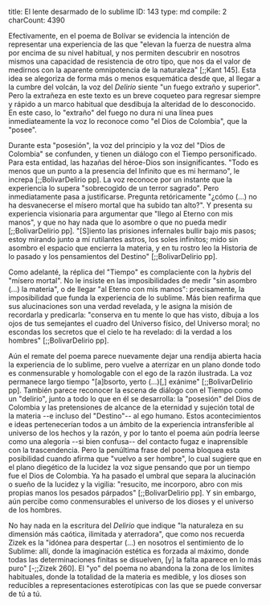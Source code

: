 title:          El lente desarmado de lo sublime
ID:             143
type:           md
compile:        2
charCount:      4390



Efectivamente, en el poema de Bolívar se evidencia la intención de representar una experiencia de las que "elevan la fuerza de nuestra alma por encima de su nivel habitual, y nos permiten descubrir en nosotros mismos una capacidad de resistencia de otro tipo, que nos da el valor de medirnos con la aparente omnipotencia de la naturaleza" [;;Kant 145]. Esta idea se alegoriza de forma más o menos esquemática desde que, al llegar a la cumbre del volcán, la voz del *Delirio* siente "un fuego extraño y superior". Pero la extrañeza en este texto es un breve coqueteo para regresar siempre y rápido a un marco habitual que desdibuja la alteridad de lo desconocido. En este caso, lo "extraño" del fuego no dura ni una línea pues inmediateamente la voz lo reconoce como "el Dios de Colombia", que la "posee". 

Durante esta "posesión", la voz del principio y la voz del "Dios de Colombia" se confunden, y tienen un diálogo con el Tiempo personificado. Para esta entidad, las hazañas del héroe-Dios son insignificantes. "Todo es menos que un punto a la presencia del Infinito que es mi hermano", le increpa [;;BolivarDelirio pp].  La voz reconoce por un instante que la experiencia lo supera "sobrecogido de un terror sagrado". Pero inmediatamente pasa a justificarse. Pregunta retóricamente "¿cómo (...) no ha desvanecerse el mísero mortal que ha subido tan alto?". Y presenta su experiencia visionaria para argumentar que "llego al Eterno con mis manos", y que no hay nada que lo asombre o que no pueda medir [;;BolivarDelirio pp]. "[S]iento las prisiones infernales bullir bajo mis pasos; estoy mirando junto a mí rutilantes astros, los soles infinitos; mido sin asombro el espacio que encierra la materia, y en tu rostro leo la Historia de lo pasado y los pensamientos del Destino" [;;BolivarDelirio pp].

Como adelanté, la réplica del "Tiempo" es complaciente con la *hybris* del "mísero mortal". No le insiste en las imposibilidades de medir "sin asombro (...) la materia", o de llegar "al Eterno con mis manos": precisamente, la imposibilidad que funda la experiencia de lo sublime. Más bien reafirma que sus alucinaciones son una verdad revelada, y le asigna la misión de recordarla y predicarla: "conserva en tu mente lo que has visto, dibuja a los ojos de tus semejantes el cuadro del Universo físico, del Universo moral; no escondas los secretos que el cielo te ha revelado: di la verdad a los hombres"  [;;BolivarDelirio pp]. 

Aún el remate del poema parece nuevamente dejar una rendija abierta hacia la experiencia de lo sublime, pero vuelve a aterrizar en un plano donde todo es conmensurable y homologable con el ego de la razón ilustrada. La voz permanece largo tiempo "[a]bsorto, yerto (...)[,] exánime" [;;BolivarDelirio pp]. También parece reconocer la escena de diálogo con el Tiempo como un "delirio", junto a todo lo que en él se desarrolla: la "posesión" del Dios de Colombia y las pretensiones de alcance de la eternidad y sujeción total de la materia --e incluso del "Destino"-- al ego humano. Estos acontecimientos e ideas pertenecerían todos a un ámbito de la experiencia intransferible al universo de los hechos y la razón, y por lo tanto el poema aún podría leerse como una alegoría --si bien confusa-- del contacto fugaz e inaprensible con la trascendencia. Pero la penúltima frase del poema bloquea esta posibilidad cuando afirma que "vuelvo a ser hombre", lo cual sugiere que en el plano diegético de la lucidez la voz sigue pensando que por un tiempo fue el Dios de Colombia. Ya ha pasado el umbral que separa la alucinación o sueño de la lucidez y la vigilia: "resucito, me incorporo, abro con mis propias manos los pesados párpados" [;;BolivarDelirio pp]. Y sin embargo, aún percibe como conmensurables el universo de los dioses y el universo de los hombres. 

No hay nada en la escritura del *Delirio* que indique "la naturaleza en su dimensión más caótica, ilimitada y aterradora", que como nos recuerda Zizek es la "idónea para despertar (...) en nosotros el sentimiento de lo Sublime: allí, donde la imaginación estética es forzada al máximo, donde todas las determinaciones finitas se disuelven, [y] la falta aparece en lo más puro" [-;;Zizek 260]. El "yo" del poema no abandona la zona de los límites habituales, donde la totalidad de la materia es medible, y los dioses son reducibles a representaciones esterotípicas con las que se puede conversar de tú a tú.
